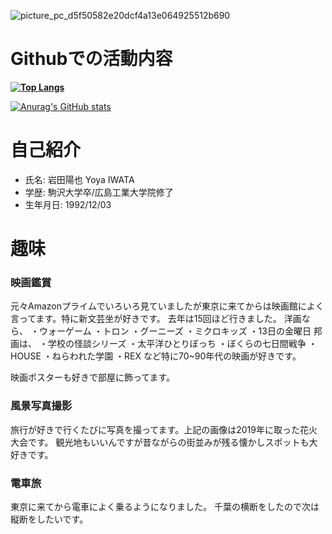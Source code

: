 ![picture_pc_d5f50582e20dcf4a13e064925512b690](https://user-images.githubusercontent.com/28820628/152374088-ba365f12-b28f-4e44-97a1-82b54ca2c4e0.jpg)


# Githubでの活動内容
**[![Top Langs](https://github-readme-stats.vercel.app/api/top-langs/?username=YoIwata
)](https://github.com/anuraghazra/github-readme-stats)**


[![Anurag's GitHub stats](https://github-readme-stats.vercel.app/api?username=YoIwata&theme=onedark&show_icons=true)](https://github.com/anuraghazra/github-readme-stats)

# 自己紹介
- 氏名: 岩田陽也 Yoya IWATA
- 学歴: 駒沢大学卒/広島工業大学院修了
- 生年月日: 1992/12/03

# 趣味
### 映画鑑賞
元々Amazonプライムでいろいろ見ていましたが東京に来てからは映画館によく言ってます。特に新文芸坐が好きです。
去年は15回ほど行きました。
洋画なら、
・ウォーゲーム
・トロン
・グーニーズ
・ミクロキッズ
・13日の金曜日
邦画は、
・学校の怪談シリーズ
・太平洋ひとりぼっち
・ぼくらの七日間戦争
・HOUSE
・ねらわれた学園
・REX
など特に70~90年代の映画が好きです。

映画ポスターも好きで部屋に飾ってます。

### 風景写真撮影
旅行が好きで行くたびに写真を撮ってます。上記の画像は2019年に取った花火大会です。
観光地もいいんですが昔ながらの街並みが残る懐かしスポットも大好きです。

### 電車旅
東京に来てから電車によく乗るようになりました。
千葉の横断をしたので次は縦断をしたいです。
